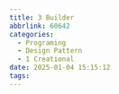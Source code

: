 ```yaml
---
title: 3 Builder
abbrlink: 60642
categories:
  - Programing
  - Design Pattern
  - 1 Creational
date: 2025-01-04 15:15:12
tags:
---
```


